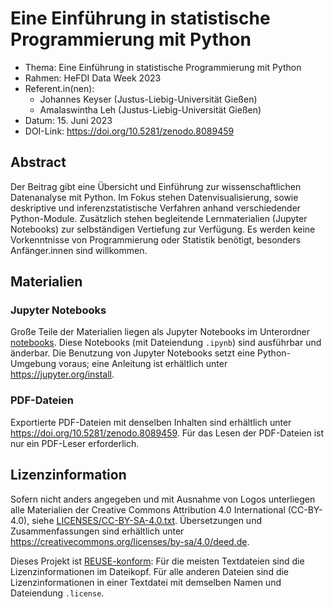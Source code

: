 <!--
SPDX-FileCopyrightText: 2023 Johannes Keyser, Amalaswintha Leh

SPDX-License-Identifier: CC-BY-4.0
-->

# Eine Einführung in statistische Programmierung mit Python

- Thema: Eine Einführung in statistische Programmierung mit Python
- Rahmen: HeFDI Data Week 2023
- Referent.in(nen):
  - Johannes Keyser (Justus-Liebig-Universität Gießen)
  - Amalaswintha Leh (Justus-Liebig-Universität Gießen)
- Datum: 15. Juni 2023
- DOI-Link: <https://doi.org/10.5281/zenodo.8089459>

## Abstract

Der Beitrag gibt eine Übersicht und Einführung zur wissenschaftlichen Datenanalyse mit Python.
Im Fokus stehen Datenvisualisierung, sowie deskriptive und inferenzstatistische Verfahren anhand verschiedender Python-Module.
Zusätzlich stehen begleitende Lernmaterialien (Jupyter Notebooks) zur selbständigen Vertiefung zur Verfügung.
Es werden keine Vorkenntnisse von Programmierung oder Statistik benötigt, besonders Anfänger.innen sind willkommen.

## Materialien

### Jupyter Notebooks

Große Teile der Materialien liegen als Jupyter Notebooks im Unterordner [notebooks](notebooks).
Diese Notebooks (mit Dateiendung `.ipynb`) sind ausführbar und änderbar.
Die Benutzung von Jupyter Notebooks setzt eine Python-Umgebung voraus; eine Anleitung ist erhältlich unter <https://jupyter.org/install>.

### PDF-Dateien

Exportierte PDF-Dateien mit denselben Inhalten sind erhältlich unter <https://doi.org/10.5281/zenodo.8089459>.
Für das Lesen der PDF-Dateien ist nur ein PDF-Leser erforderlich.

## Lizenzinformation

Sofern nicht anders angegeben und mit Ausnahme von Logos unterliegen alle Materialien der Creative Commons Attribution 4.0 International (CC-BY-4.0), siehe [LICENSES/CC-BY-SA-4.0.txt](LICENSES/CC-BY-SA-4.0.txt).
Übersetzungen und Zusammenfassungen sind erhältlich unter <https://creativecommons.org/licenses/by-sa/4.0/deed.de>.

Dieses Projekt ist [REUSE-konform](https://reuse.software/):
Für die meisten Textdateien sind die Lizenzinformationen im Dateikopf.
Für alle anderen Dateien sind die Lizenzinformationen in einer Textdatei mit demselben Namen und Dateiendung `.license`.

